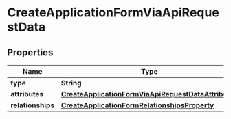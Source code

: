 

# CreateApplicationFormViaApiRequestData


## Properties

| Name | Type | Description | Notes |
|------------ | ------------- | ------------- | -------------|
|**type** | **String** |  |  |
|**attributes** | [**CreateApplicationFormViaApiRequestDataAttributes**](CreateApplicationFormViaApiRequestDataAttributes.md) |  |  [optional] |
|**relationships** | [**CreateApplicationFormRelationshipsProperty**](CreateApplicationFormRelationshipsProperty.md) |  |  [optional] |



